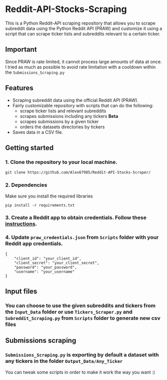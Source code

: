 # Reddit-API-Stocks-Scraping
This is a Python Reddit-API scraping repository that allows you to scrape subreddit data using the Python Reddit API (PRAW) and customize it using a script that can scrape ticker lists and subreddits relevant to a certain ticker.
## Important
Since PRAW is rate limited, it cannot process large amounts of data at once.
I tried as much as possible to avoid rate limitation with a cooldown within the ``Submissions_Scraping.py``

## Features
- Scraping subreddit data using the official Reddit API (PRAW).
- Fairly customizable repository with scripts that can do the following: 
    - scrape ticker lists and relevant subreddits
    - scrapes submissions including any tickers **Beta**
    - scrapes submissions by a given ticker
    - orders the datasets directories by tickers
- Saves data in a CSV file.


## Getting started
### 1. Clone the repository to your local machine.
```
git clone https://github.com/Alex67985/Reddit-API-Stocks-Scraper/
```
### 2. Dependencies
Make sure you install the required libraries
```
pip install -r requirements.txt
```
### 3. Create a Reddit app to obtain credentials. Follow these [instructions](https://github.com/reddit-archive/reddit/wiki/OAuth2-Quick-Start-Example#first-steps).

### 4. Update  ``praw_credentials.json`` from  ``Scripts`` folder with your Reddit app credentials.
```
{
    "client_id": "your_client_id",
    "client_secret": "your_client_secret",
    "password": "your_password",
    "username": "your_username"
}
```
## Input files
### You can choose to use the given subreddits and tickers from the ``Input_Data`` folder or use ``Tickers_Scraper.py`` and ``Subreddit_Scraping.py`` from  ``Scripts`` folder to generate new csv files

## Submissions scraping
###  ``Submissions_Scraping.py`` is exporting by default a dataset with any tickers in the folder  ``Output_Data/Any_Ticker``

You can tweak some scripts in order to make it work the way you want :)




